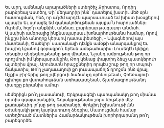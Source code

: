 
Եւ արդ, ամենայն արարածների ստեղծիչ
Քրիստոս,
Որդիդ բարձրեալ Աստծոյ,
Մի՛ մեղադրիր ինձ` դատելով խստիւ մեծ օրն
հատուցման,
Ինձ, որ ա՛յժմ արդէն պարսաւուած եմ խիստ
խօսքերով այսպէս
Եւ ստացել եմ գանակոծութեան այսքա՜ն
հարուածներ:
Ուրեմն, հզօ՜ր անքնին, անճառ. բարերար
թագաւոր անմահ.
Այսպիսի ամօթալից ինքնապարսաւ
խոնարհութեանս համար,
Որով ինքըս ինձ անողոք կերպով դատափետեցի, -
Նվագներով այս մատեանի,
Ծածկիր՛ սատանայի դէմքն ամօթի անարգանքով
Եւ խաչիդ նշանով զօրացրո՛ւ երեսն
ամօթահարիս:
Լուսեղէն կնիքդ տեսքիս գեղեցկութեանը թող
միանա,
Նշանդ ամրութեան թող որ դրոշմուի իմ
կերպարանքին,
Թող կենաց փայտիդ ձեւը պատկերուի այտերիս
վրայ,
Արուեստն հրաշքներիդ որպէս շուք թող որ տպուի
ճակատիս,
Թո՛ղ չաղաւաղուի քո լուսապաճոյճ դրոշմն ինձ
վրայ,
Աչքիս բիբերից թող չվերցուի ճաճանչդ
օրհնութեան,
Չհեռացուի գլխիցս քո վստահութեան
առհաւատչեան,
Տյառնագրութեանդ փառքը բերանիս ամուր


սեմերիցն թո՛ղ չսասանուի,
Երկրպագելի պահպանակդ թող միանա սրտիս
զգայարանքին,
Գոյակցութեանս չորս նիւթերի մէջ քառաթեւիդ
լո՜յսը թող թափանցի,
Փրկչիդ իշխանութիւնն օժանդակի թող
կարկառուող ձեռքիս,
Մատուցման համար ստեղծուած մատներիս
Համարձակութեան խորհրդարանդ թո՛ղ
բարեգործե:
